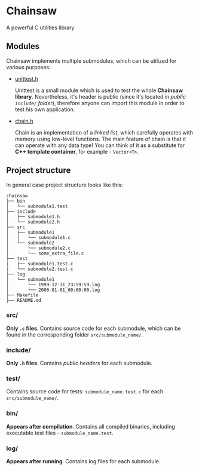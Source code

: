 # Chainsaw
A powerful C utilities library

## Modules
Chainsaw implements multiple submodules, which can be utilized for various purposes:
* [unittest.h](include/unittest/unittest.h)
  
  Unittest is a small module which is used to test the whole **Chainsaw library**. 
  Nevertheless, it's header is public (since it's located in *public `include/` folder*), therefore
  anyone can import this module in order to test his own application.
  
* [chain.h](include/chain/chain.h)

  Chain is an implementation of a *linked list*, which carefully operates with memory using low-level
  functions. The main feature of chain is that it can operate with any data type! You
  can think of it as a substitute for **C++ template container**, for example - `Vector<T>`.
  
## Project structure
In general case project structure looks like this:
```
chainsaw
├── bin
│   └── submodule1.test
├── include
│   ├── submodule1.h
│   └── submodule2.h
├── src
│   ├── submodule1
│   │   └── submodule1.c
│   └── submodule2
│       └── submodule2.c
│       └── some_extra_file.c
├── test
|   ├── submodule1.test.c
|   └── submodule2.test.c
├── log
│   └── submodule1
│       └── 1999-12-31_23:59:59.log
│       └── 2000-01-01_00:00:00.log
├── Makefile
├── README.md
```

### src/
**Only `.c` files**. Contains source code for each submodule, which can be found in the corresponding folder `src/submodule_name/`.

### include/
**Only `.h` files**. Contains *public headers* for each submodule.

### test/
Contains source code for tests: `submodule_name.test.c` for each `src/submodule_name/`.

### bin/
**Appears after compilation**. Contains all compiled binaries, including executable test files - `submodule_name.test`.

### log/
**Appears after running**. Contains log files for each submodule.

